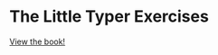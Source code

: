 # The Little Typer Exercises

[View the book!](https://cicada-lang.org/books/xieyuheng/the-little-typer-exercises@gitlab.com)
